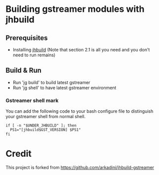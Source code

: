 # Building gstreamer modules with jhbuild

## Prerequisites

- Installing [jhbuild](https://developer.gnome.org/jhbuild/stable/getting-started.html.en#getting-started-install) (Note that section 2.1 is all you need and you don't need to run remains)

## Build & Run

- Run 'jg build' to build latest gstreamer
- Run 'jg shell' to have latest gstreamer environment

### Gstreamer shell mark

You can add the following code to your bash configure file to distinguish your gstreamer shell from normal shell.
```
if [ -n "$UNDER_JHBUILD" ]; then
  PS1="[jhbuild$GST_VERSION] $PS1"
fi
```


# Credit

This project is forked from https://github.com/arkadini/jhbuild-gstreamer
